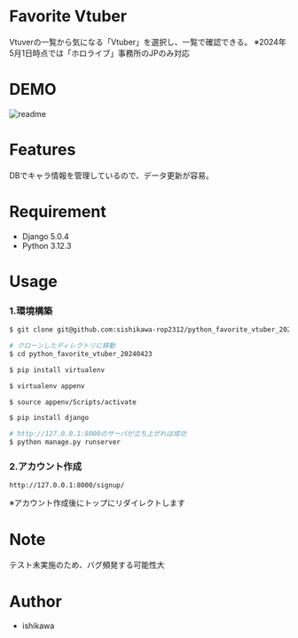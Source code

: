 # Favorite Vtuber
Vtuverの一覧から気になる「Vtuber」を選択し、一覧で確認できる。
※2024年5月1日時点では「ホロライブ」事務所のJPのみ対応

# DEMO
![readme](https://github.com/sishikawa-rop2312/python_favorite_vtuber_20240423/assets/155729870/06e9cd1a-1ca2-4ec6-9de6-f3613f1cfaf2)

# Features
DBでキャラ情報を管理しているので、データ更新が容易。

# Requirement
* Django 5.0.4
* Python 3.12.3

# Usage
### 1.環境構築
```bash
$ git clone git@github.com:sishikawa-rop2312/python_favorite_vtuber_20240423.git

# クローンしたディレクトリに移動
$ cd python_favorite_vtuber_20240423

$ pip install virtualenv

$ virtualenv appenv

$ source appenv/Scripts/activate

$ pip install django

# http://127.0.0.1:8000のサーバが立ち上がれば成功
$ python manage.py runserver
```

### 2.アカウント作成
```
http://127.0.0.1:8000/signup/
```
※アカウント作成後にトップにリダイレクトします

# Note
テスト未実施のため、バグ頻発する可能性大

# Author
* ishikawa
